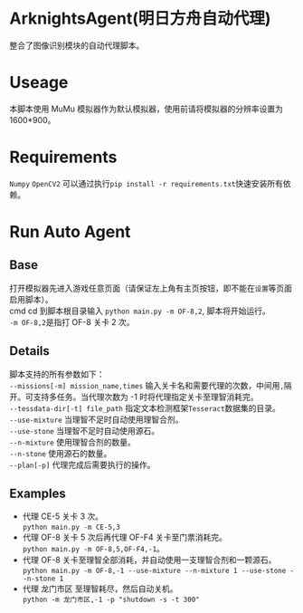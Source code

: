 # ArknightsAgent(明日方舟自动代理)<br>
整合了图像识别模块的自动代理脚本。

# Useage<br>
本脚本使用 MuMu 模拟器作为默认模拟器，使用前请将模拟器的分辨率设置为 1600*900。

# Requirements<br>
`Numpy`
`OpenCV2`
可以通过执行`pip install -r requirements.txt`快速安装所有依赖。

# Run Auto Agent<br>
## Base
打开模拟器先进入游戏任意页面（请保证左上角有主页按钮，即不能在`设置`等页面启用脚本）。<br>
cmd cd 到脚本根目录输入 `python main.py -m OF-8,2`, 脚本将开始运行。<br>
`-m OF-8,2`是指打 OF-8 关卡 2 次。<br>

## Details
脚本支持的所有参数如下：<br>
`--missions[-m] mission_name,times` 输入关卡名和需要代理的次数，中间用`,`隔开。可支持多任务。当代理次数为 -1 时将代理指定关卡至理智消耗完。<br>
`--tessdata-dir[-t] file_path` 指定文本检测框架`Tesseract`数据集的目录。<br>
`--use-mixture` 当理智不足时自动使用理智合剂。<br>
`--use-stone` 当理智不足时自动使用源石。<br>
`--n-mixture` 使用理智合剂的数量。<br>
`--n-stone` 使用源石的数量。<br>
`--plan[-p]` 代理完成后需要执行的操作。<br>

## Examples
* 代理 CE-5 关卡 3 次。<br>
`python main.py -m CE-5,3`
* 代理 OF-8 关卡 5 次后再代理 OF-F4 关卡至门票消耗完。<br>
`python main.py -m OF-8,5,OF-F4,-1`。<br>
* 代理 OF-8 关卡至理智全部消耗，并自动使用一支理智合剂和一颗源石。<br>
`python main.py -m OF-8,-1 --use-mixture --n-mixture 1 --use-stone --n-stone 1`
* 代理 龙门市区 至理智耗尽，然后自动关机。<br>
`python -m 龙门市区,-1 -p "shutdown -s -t 300"`
